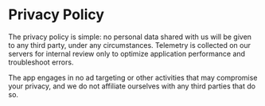 # Privacy Policy

The privacy policy is simple: no personal data shared with us will be given to any third party, under any circumstances. Telemetry is collected on our servers for internal review only to optimize application performance and troubleshoot errors.

The app engages in no ad targeting or other activities that may compromise your privacy, and we do not affiliate ourselves with any third parties that do so.

